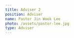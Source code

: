 ```yaml
---
title: Adviser 2
position: Adviser
name: Pastor Jin Wook Lee
photo: /assets/pastor-lee.jpg
type: Adviser
---
```


